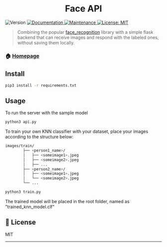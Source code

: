 <h1 align="center">Face API</h1>
<p>
  <img alt="Version" src="https://img.shields.io/badge/version-0.1.0-blue.svg?cacheSeconds=2592000" />
  <a href="https://github.com/kefranabg/readme-md-generator#readme">
    <img alt="Documentation" src="https://img.shields.io/badge/documentation-yes-brightgreen.svg" target="_blank" />
  </a>
  <a href="https://github.com/kefranabg/readme-md-generator/graphs/commit-activity">
    <img alt="Maintenance" src="https://img.shields.io/badge/Maintained%3F-yes-green.svg" target="_blank" />
  </a>
  <a href="https://github.com/kefranabg/readme-md-generator/blob/master/LICENSE">
    <img alt="License: MIT" src="https://img.shields.io/badge/License-MIT-yellow.svg" target="_blank" />
  </a>
</p>

> Combining the popular [face_recognition](https://github.com/ageitgey/face_recognition) library with a simple flask backend that can receive images and respond with the labeled ones, without saving them locally.

### 🏠 [Homepage](https://github.com/kefranabg/readme-md-generator#readme)

## Install

```sh
pip3 install -r requirements.txt
```

## Usage

To run the server with the sample model
```sh
python3 api.py
```

To train your own KNN classifier with your dataset, place your images according to the structure below:
```sh
images/train/
        ├── <person1_name>/
        │   ├── <someimage1>.jpeg
        │   ├── <someimage2>.jpeg
        │   ├── ...
        ├── <person2_name>/
        │   ├── <someimage1>.jpeg
        │   └── <someimage2>.jpeg
        └── ...
```
```sh
python3 train.py
```

The trained model will be placed in the root folder, named as "trained_knn_model.clf"

## 📝 License

MIT<br />

***